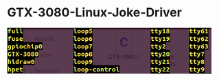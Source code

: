 # GTX-3080-Linux-Joke-Driver

![image](https://github.com/danlove99/GTX-3080-Linux-Joke-Driver/blob/master/gtx3080.png)
